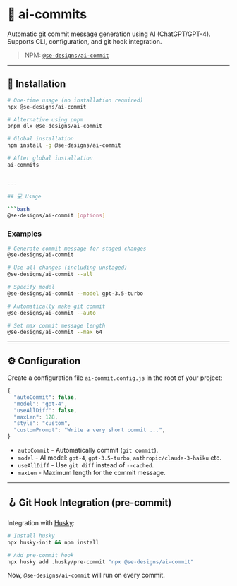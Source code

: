 # 🧠 ai-commits

Automatic git commit message generation using AI (ChatGPT/GPT-4).  
Supports CLI, configuration, and git hook integration.

> NPM: [`@se-designs/ai-commit`](https://www.npmjs.com/package/@se-designs/ai-commit)

---

## 🚀 Installation

```bash
# One-time usage (no installation required)
npx @se-designs/ai-commit

# Alternative using pnpm
pnpm dlx @se-designs/ai-commit

# Global installation
npm install -g @se-designs/ai-commit

# After global installation
ai-commits


---

## 💻 Usage

```bash
@se-designs/ai-commit [options]
```

### Examples

```bash
# Generate commit message for staged changes
@se-designs/ai-commit

# Use all changes (including unstaged)
@se-designs/ai-commit --all

# Specify model
@se-designs/ai-commit --model gpt-3.5-turbo

# Automatically make git commit
@se-designs/ai-commit --auto

# Set max commit message length
@se-designs/ai-commit --max 64
```

---

## ⚙️ Configuration

Create a configuration file `ai-commit.config.js` in the root of your project:

```js
{
  "autoCommit": false,
  "model": "gpt-4",
  "useAllDiff": false,
  "maxLen": 128,
  "style": "custom",
  "customPrompt": "Write a very short commit ...",
}
```

- `autoCommit` - Automatically commit (`git commit`).
- `model` - AI model: `gpt-4`, `gpt-3.5-turbo`, `anthropic/claude-3-haiku` etc.
- `useAllDiff` - Use `git diff` instead of `--cached`.
- `maxLen` - Maximum length for the commit message.

---

## 🪝 Git Hook Integration (pre-commit)

Integration with [Husky](https://github.com/typicode/husky):

```bash
# Install husky
npx husky-init && npm install

# Add pre-commit hook
npx husky add .husky/pre-commit "npx @se-designs/ai-commit"
```

Now, `@se-designs/ai-commit` will run on every commit.
